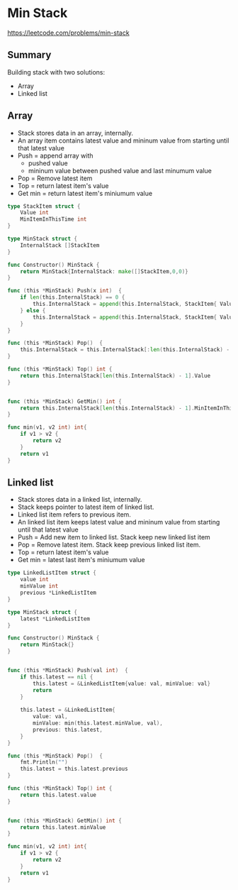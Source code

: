 # Min Stack

https://leetcode.com/problems/min-stack

## Summary

Building stack with two solutions:
 - Array
 - Linked list

## Array

 -  Stack stores data in an array, internally.
 - An array item contains latest value and mininum value from starting until that latest value
 - Push = append array with 
	 - pushed value
	 - mininum value between pushed value and last minumum value
 - Pop = Remove latest item
 - Top = return latest item's value
 - Get min = return latest item's miniumum value

```go
type StackItem struct {
    Value int
    MinItemInThisTime int
}

type MinStack struct {
    InternalStack []StackItem
}

func Constructor() MinStack {
    return MinStack{InternalStack: make([]StackItem,0,0)}
}

func (this *MinStack) Push(x int)  {
    if len(this.InternalStack) == 0 {
        this.InternalStack = append(this.InternalStack, StackItem{ Value: x, MinItemInThisTime: x })
    } else {
        this.InternalStack = append(this.InternalStack, StackItem{ Value: x, MinItemInThisTime: min(this.GetMin(), x) })
    }
}

func (this *MinStack) Pop()  {
    this.InternalStack = this.InternalStack[:len(this.InternalStack) - 1]
}

func (this *MinStack) Top() int {
	return this.InternalStack[len(this.InternalStack) - 1].Value
}


func (this *MinStack) GetMin() int {
    return this.InternalStack[len(this.InternalStack) - 1].MinItemInThisTime
}

func min(v1, v2 int) int{
    if v1 > v2 {
        return v2
    }
    return v1
}
```

## Linked list

 -  Stack stores data in a linked list, internally.
 - Stack keeps pointer to latest item of linked list. 
 - Linked list item refers to previous item.
 - An linked list item keeps latest value and mininum value from starting until that latest value
 - Push = Add new item to linked list. Stack keep new linked list item
 - Pop = Remove latest item. Stack keep previous linked list item.
 - Top = return latest item's value
 - Get min = latest last item's miniumum value

```go
type LinkedListItem struct {
    value int
    minValue int
    previous *LinkedListItem
}

type MinStack struct {
    latest *LinkedListItem
}

func Constructor() MinStack {
    return MinStack{}
}


func (this *MinStack) Push(val int)  {
    if this.latest == nil {
        this.latest = &LinkedListItem{value: val, minValue: val}
        return
    }
    
    this.latest = &LinkedListItem{
        value: val,
        minValue: min(this.latest.minValue, val),
        previous: this.latest,
    }
}

func (this *MinStack) Pop()  {
    fmt.Println("")
    this.latest = this.latest.previous
}

func (this *MinStack) Top() int {
    return this.latest.value
}


func (this *MinStack) GetMin() int {
    return this.latest.minValue
}

func min(v1, v2 int) int{
    if v1 > v2 {
        return v2
    }
    return v1
}
```
